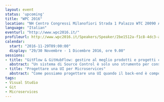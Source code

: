 ```yaml
---
layout: event
status: 'upcoming'
title: "WPC 2016"
location: "NH Centro Congressi Milanofiori Strada 1 Palazzo WTC 20090 Assago, MI"
language: "Italian"
eventurl: "http://www.wpc2016.it/"
profileurl: http://www.wpc2016.it/Speakers/Speaker/2be1512a-f1c8-4dc3-a733-c28df2462457?speakerId=e05f0351-8294-46bf-be4a-1415b06e7b91
calendar:
  start: "2016-11-29T09:00:00"
  display: "29/30 Novembre - 1 Dicembre 2016, ore 9.00"
sessions:
- title: "GitFlow & GitHubFlow: gestire al meglio prodotti e progetti con Git (e non solo)"
  abstract: "Un sistema di Source Control è solo uno strumento per conservare, condividere e versionare il codice? O possiamo sfruttare il nostro motore di Source Control per gestire e semplificare il processo di sviluppo? L'obiettivo è comprendere a fondo Semantic Versioning, le differenze tra GitFlow e GitHubFlow, come usare branch e PR per gestire il ciclo di vita e di rilascio e infine capire cosa sia GitVersion. Senza dimenticare che CI e build automatiche dovrebbero essere la norma."
- title: "Progettare una UI per Microservices"
  abstract: "Come possiamo progettare una UI quando il back-end è composto da decine (se non di più) di Microservices? Abbiamo la giusta separazione e autonomia lato back-end, ma tutto alla fine deve tornare insieme lato front-end. Come evitiamo che si trasformi nel solito caos di spaghetti code? Come evitiamo che operazioni semplici si trasformino in un tornado di web request? Durante questa sessione costruiremo un esempio di UI per Microservices, usando AngularJS, in modo da capire a fondo cosa sia la Services UI Composition e come progettare e implementare con successo una UI per i nostri Microservices."
tags:
- Visual Studio
- Git
- Microservices
---
```

